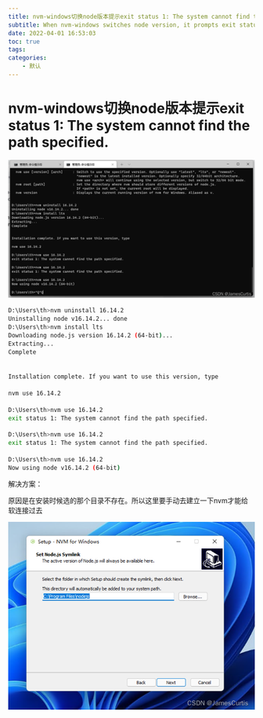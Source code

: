 ```yaml
---
title: nvm-windows切换node版本提示exit status 1: The system cannot find the path specified.
subtitle: When nvm-windows switches node version, it prompts exit status 1: The system cannot find the path specified.
date: 2022-04-01 16:53:03
toc: true
tags: 
categories: 
    - 默认
---
```


#  **nvm-windows切换node版本提示exit status 1: The system cannot find the path specified.**


![img](https://raw.githubusercontent.com/james-curtis/blog-img/img/img/85e161a177b14afa9db0fa69c5d15509.png)

```bash
D:\Users\th>nvm uninstall 16.14.2
Uninstalling node v16.14.2... done
D:\Users\th>nvm install lts
Downloading node.js version 16.14.2 (64-bit)...
Extracting...
Complete


Installation complete. If you want to use this version, type

nvm use 16.14.2

D:\Users\th>nvm use 16.14.2
exit status 1: The system cannot find the path specified.

D:\Users\th>nvm use 16.14.2
exit status 1: The system cannot find the path specified.

D:\Users\th>nvm use 16.14.2
Now using node v16.14.2 (64-bit)
```


解决方案：

原因是在安装时候选的那个目录不存在。所以这里要手动去建立一下nvm才能给软连接过去

![img](https://raw.githubusercontent.com/james-curtis/blog-img/img/img/2cdb465df81044a99da3f5504e7c4eaa.png)